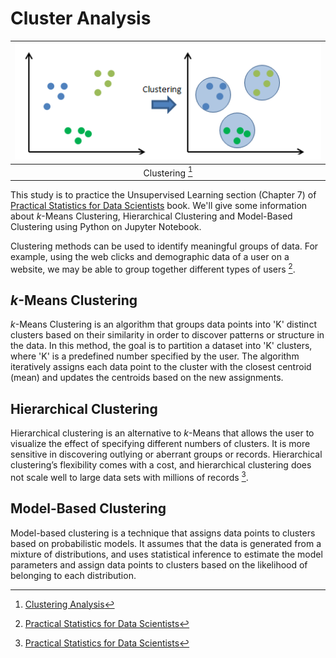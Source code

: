 # Cluster Analysis

<div align="center">
  
  | <img src="cluster-analysis.png" width=500/> |
  |:--:|
  | Clustering [^1] |

</div>
  
This study is to practice the Unsupervised Learning section (Chapter 7) of [Practical Statistics for Data Scientists](https://www.oreilly.com/library/view/practical-statistics-for/9781492072935/) book. We'll give some information about $k$-Means Clustering, Hierarchical Clustering and Model-Based Clustering using Python on Jupyter Notebook.

Clustering methods can be used to identify meaningful groups of data. For example, using the web clicks and demographic data of a user on a website, we may be able to group together different types of users [^2].

## $k$-Means Clustering
$k$-Means Clustering is an algorithm that groups data points into 'K' distinct clusters based on their similarity in order to discover patterns or structure in the data. In this method, the goal is to partition a dataset into 'K' clusters, where 'K' is a predefined number specified by the user. The algorithm iteratively assigns each data point to the cluster with the closest centroid (mean) and updates the centroids based on the new assignments.

## Hierarchical Clustering
Hierarchical clustering is an alternative to $k$-Means that allows the user to visualize the effect of specifying different
numbers of clusters. It is more sensitive in discovering outlying or aberrant groups or records. Hierarchical clustering’s flexibility comes with a cost, and hierarchical clustering does not scale well to large data sets with millions of records [^2].

## Model-Based Clustering
Model-based clustering is a technique that assigns data points to clusters based on probabilistic models. It assumes that the data is generated from a mixture of distributions, and uses statistical inference to estimate the model parameters and assign data points to clusters based on the likelihood of belonging to each distribution.


[^1]: [Clustering Analysis](https://rpubs.com/ranvirkumarsah/Intro2Clustering)

[^2]: [Practical Statistics for Data Scientists](https://www.oreilly.com/library/view/practical-statistics-for/9781492072935/)
